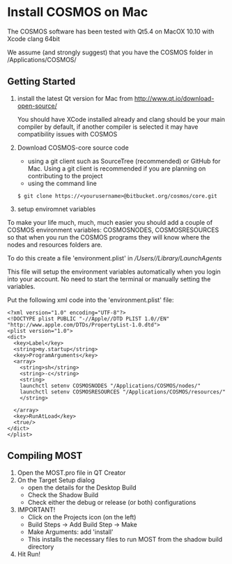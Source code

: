 Install COSMOS on Mac
=====================

The COSMOS software has been tested with Qt5.4 on MacOX 10.10 
with Xcode clang 64bit

We assume (and strongly suggest) that you have the COSMOS folder in 
/Applications/COSMOS/

Getting Started
--------------
1. install the latest Qt version for Mac from 
	http://www.qt.io/download-open-source/

	You should have XCode installed already and clang should 
	be your main compiler by default, if another compiler
	is selected it may have compatibility issues with COSMOS

2. Download COSMOS-core source code
	- using a git client such as SourceTree (recommended) or GitHub for Mac. Using a git client is recommended if you are planning on contributing to the project
	- using the command line
	```
	$ git clone https://<yourusername>@bitbucket.org/cosmos/core.git
	```
3. setup enviromnet variables

To make your life much, much, much easier you should add a couple of
COSMOS environment variables: COSMOSNODES, COSMOSRESOURCES so that when you run the COSMOS programs they will know where the nodes and resources folders are.

To do this create a file 'environment.plist' in */Users/<user>/Library/LaunchAgents*

This file will setup the environment variables automatically when 
you login into your account. No need to start the terminal or 
manually setting the variables.

Put the following xml code into the 'environment.plist' file:

```
<?xml version="1.0" encoding="UTF-8"?>
<!DOCTYPE plist PUBLIC "-//Apple//DTD PLIST 1.0//EN" "http://www.apple.com/DTDs/PropertyList-1.0.dtd">
<plist version="1.0">
<dict>
  <key>Label</key>
  <string>my.startup</string>
  <key>ProgramArguments</key>
  <array>
    <string>sh</string>
    <string>-c</string>
    <string>
    launchctl setenv COSMOSNODES "/Applications/COSMOS/nodes/"
    launchctl setenv COSMOSRESOURCES "/Applications/COSMOS/resources/"
    </string>

  </array>
  <key>RunAtLoad</key>
  <true/>
</dict>
</plist>
```



Compiling MOST
--------------
1. Open the MOST.pro file in QT Creator
2. On the Target Setup dialog
	- open the details for the Desktop Build
	- Check the Shadow Build
	- Check either the debug or release (or both) configurations
3. IMPORTANT! 
	- Click on the Projects icon (on the left)
	- Build Steps -> Add Build Step -> Make
	- Make Arguments: add 'install'
	- This installs the necessary files to run MOST from the shadow build directory
4. Hit Run!